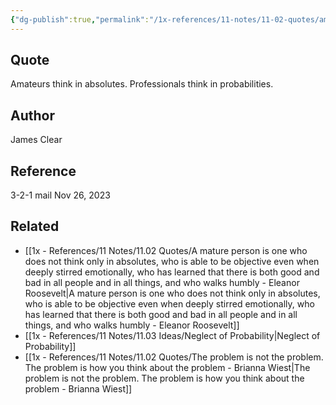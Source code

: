 ```yaml
---
{"dg-publish":true,"permalink":"/1x-references/11-notes/11-02-quotes/amateurs-think-in-absolutes-professionals-think-in-probabilities-james-clear/","title":"structure note","dgShowBacklinks":false}
---
```



## Quote
Amateurs think in absolutes. Professionals think in probabilities.

## Author
James Clear

## Reference
3-2-1 mail Nov 26, 2023

## Related
- [[1x - References/11 Notes/11.02 Quotes/A mature person is one who does not think only in absolutes, who is able to be objective even when deeply stirred emotionally, who has learned that there is both good and bad in all people and in all things, and who walks humbly - Eleanor Roosevelt\|A mature person is one who does not think only in absolutes, who is able to be objective even when deeply stirred emotionally, who has learned that there is both good and bad in all people and in all things, and who walks humbly - Eleanor Roosevelt]]
- [[1x - References/11 Notes/11.03 Ideas/Neglect of Probability\|Neglect of Probability]]
- [[1x - References/11 Notes/11.02 Quotes/The problem is not the problem. The problem is how you think about the problem - Brianna Wiest\|The problem is not the problem. The problem is how you think about the problem - Brianna Wiest]]